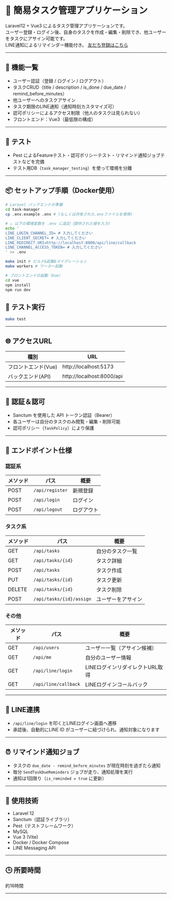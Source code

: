 # 📝 簡易タスク管理アプリケーション

Laravel12 + Vue3 によるタスク管理アプリケーションです。  
ユーザー登録・ログイン後、自身のタスクを作成・編集・削除でき、他ユーザーをタスクにアサイン可能です。  
LINE通知によるリマインダー機能付き。
[友だち登録はこちら](https://lin.ee/kWtISYV)

---

## 🚀 機能一覧

- ユーザー認証（登録 / ログイン / ログアウト）
- タスクCRUD（title / description / is_done / due_date / remind_before_minutes）
- 他ユーザーへのタスクアサイン
- タスク期限のLINE通知（通知時刻カスタマイズ可）
- 認可ポリシーによるアクセス制限（他人のタスクは見られない）
- フロントエンド：Vue3（最低限の構成）

---

## 🧪 テスト

- Pest によるFeatureテスト・認可ポリシーテスト・リマインド通知ジョブテストなどを完備
- テスト用DB（`task_manager_testing`）を使って環境を分離

---

## 📦 セットアップ手順（Docker使用）

```bash
# Laravel バックエンドの準備
cd task-manager
cp .env.example .env # (もしくは共有された.envファイルを使用)

# ↓ 以下の環境変数を .env に追記（提供された値を入力）
echo '
LINE_LOGIN_CHANNEL_ID= # 入力してください
LINE_CLIENT_SECRET= # 入力してください
LINE_REDIRECT_URI=http://localhost:8000/api/line/callback
LINE_CHANNEL_ACCESS_TOKEN= # 入力してください
' >> .env

make init # ビルド&起動&マイグレーション
make workers # ワーカー起動
```
```bash
# フロントエンドの起動（Vue）
cd vue
npm install
npm run dev
```
## 🧪 テスト実行

```bash
make test
```


---

## 🌐 アクセスURL

| 種別 | URL |
|------|-----|
| フロントエンド(Vue) | http://localhost:5173 |
| バックエンド(API) | http://localhost:8000/api |

---

## 🔐 認証＆認可

- Sanctum を使用した API トークン認証（Bearer）
- 各ユーザーは自分のタスクのみ閲覧・編集・削除可能
- 認可ポリシー（`TaskPolicy`）により保護

---

## 📮 エンドポイント仕様

### 認証系

| メソッド | パス | 概要 |
|---------|------|------|
| POST | `/api/register` | 新規登録 |
| POST | `/api/login` | ログイン |
| POST | `/api/logout` | ログアウト |

### タスク系

| メソッド | パス | 概要 |
|---------|------|------|
| GET | `/api/tasks` | 自分のタスク一覧 |
| GET | `/api/tasks/{id}` | タスク詳細 |
| POST | `/api/tasks` | タスク作成 |
| PUT | `/api/tasks/{id}` | タスク更新 |
| DELETE | `/api/tasks/{id}` | タスク削除 |
| POST | `/api/tasks/{id}/assign` | ユーザーをアサイン |

### その他

| メソッド | パス | 概要 |
|---------|------|------|
| GET | `/api/users` | ユーザー一覧（アサイン候補） |
| GET | `/api/me` | 自分のユーザー情報 |
| GET | `/api/line/login` | LINEログインリダイレクトURL取得 |
| GET | `/api/line/callback` | LINEログインコールバック |

---

## 🔔 LINE連携

- `/api/line/login` を叩くとLINEログイン画面へ遷移
- 承認後、自動的にLINE ID がユーザーに紐づけられ、通知対象になります

---

## ⏰ リマインド通知ジョブ

- タスクの `due_date - remind_before_minutes` が現在時刻を過ぎたら通知
- 毎分 `SendTaskDueReminders` ジョブが走り、通知処理を実行
- 通知は1回限り（`is_reminded = true` に更新）

---

## 📝 使用技術

- Laravel 12
- Sanctum（認証ライブラリ）
- Pest（テストフレームワーク）
- MySQL
- Vue 3 (Vite)
- Docker / Docker Compose
- LINE Messaging API

---

## 🕒 所要時間

約16時間

---



